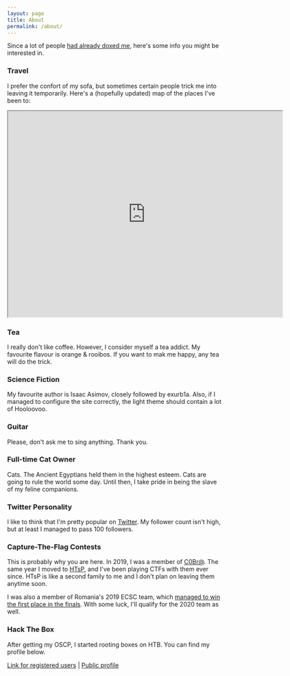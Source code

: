 ```yaml
---
layout: page
title: About
permalink: /about/
---
```


Since a lot of people [had already doxed me](https://ctftime.org/task/10045), here's some info you might be interested in.

### Travel
I prefer the confort of my sofa, but sometimes certain people trick me into leaving it temporarily. Here's a (hopefully updated) map of the places I've been to:

<iframe src="https://www.google.com/maps/d/u/0/embed?mid=1xLi8WOekCvSJco7Ek1b_hVyaRtYfhjGI" width="640" height="480"></iframe>

### Tea

I really don't like coffee. However, I consider myself a tea addict. My favourite flavour is orange & rooibos. If you want to mak me happy, any tea will do the trick.

### Science Fiction

My favourite author is Isaac Asimov, closely followed by exurb1a. Also, if I managed to configure the site correctly, the light theme should contain a lot of Hooloovoo.

### Guitar

Please, don't ask me to sing anything. Thank you.

### Full-time Cat Owner

Cats. The Ancient Egyptians held them in the highest esteem. Cats are going to rule the world some day. Until then, I take pride in being the slave of my feline companions.

### Twitter Personality

I like to think that I'm pretty popular on [Twitter](https://twitter.com/yakuh1t0). My follower count isn't high, but at least I managed to pass 100 followers.

### Capture-The-Flag Contests

This is probably why you are here. In 2019, I was a member of [C0Br@](https://ctftime.org/team/70205). The same year I moved to [HTsP](https://ctftime.org/team/58218), and I've been playing CTFs with them ever since. HTsP is like a second family to me and I don't plan on leaving them anytime soon.

I was also a member of Romania's 2019 ECSC team, which [managed to win the first place in the finals](https://ecsc.eu/archive). With some luck, I'll qualify for the 2020 team as well.

### Hack The Box

After getting my OSCP, I started rooting boxes on HTB. You can find my profile below.

<script src="https://www.hackthebox.eu/badge/180953"></script>
<a href="https://www.hackthebox.eu/home/users/profile/180953">Link for registered users</a> | 
<a href="https://www.hackthebox.eu/profile/180953">Public profile</a>
<br>
